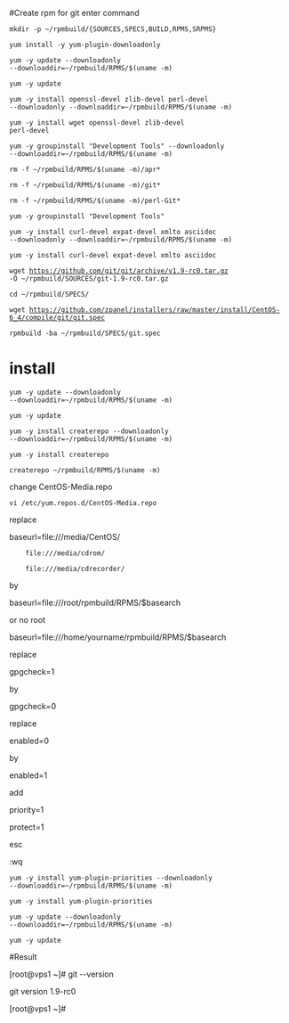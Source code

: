 #Create rpm for git enter command

<code>mkdir -p ~/rpmbuild/{SOURCES,SPECS,BUILD,RPMS,SRPMS}</code>

<code>yum install -y yum-plugin-downloadonly</code>

<code>yum -y update --downloadonly --downloaddir=~/rpmbuild/RPMS/$(uname -m)</code>

<code>yum -y update</code>

<code>yum -y install openssl-devel zlib-devel perl-devel --downloadonly --downloaddir=~/rpmbuild/RPMS/$(uname -m)</code>

<code>yum -y install wget openssl-devel zlib-devel perl-devel</code>

<code>yum -y groupinstall "Development Tools" --downloadonly --downloaddir=~/rpmbuild/RPMS/$(uname -m)</code>

<code>rm -f ~/rpmbuild/RPMS/$(uname -m)/apr*</code>

<code>rm -f ~/rpmbuild/RPMS/$(uname -m)/git*</code>

<code>rm -f ~/rpmbuild/RPMS/$(uname -m)/perl-Git*</code>

<code>yum -y groupinstall "Development Tools"</code>

<code>yum -y install curl-devel expat-devel xmlto asciidoc --downloadonly --downloaddir=~/rpmbuild/RPMS/$(uname -m)</code>

<code>yum -y install curl-devel expat-devel xmlto asciidoc</code>

<code>wget https://github.com/git/git/archive/v1.9-rc0.tar.gz -O ~/rpmbuild/SOURCES/git-1.9-rc0.tar.gz</code>

<code>cd ~/rpmbuild/SPECS/</code> 

<code>wget https://github.com/zpanel/installers/raw/master/install/CentOS-6_4/compile/git/git.spec</code>

<code>rpmbuild -ba ~/rpmbuild/SPECS/git.spec</code>

# install

<code>yum -y update --downloadonly --downloaddir=~/rpmbuild/RPMS/$(uname -m)</code>

<code>yum -y update</code>

<code>yum -y install createrepo --downloadonly --downloaddir=~/rpmbuild/RPMS/$(uname -m)</code>

<code>yum -y install createrepo</code>

<code>createrepo ~/rpmbuild/RPMS/$(uname -m)</code>

change CentOS-Media.repo

<code>vi /etc/yum.repos.d/CentOS-Media.repo</code>

replace

baseurl=file:///media/CentOS/

        file:///media/cdrom/

        file:///media/cdrecorder/
        
by

baseurl=file:///root/rpmbuild/RPMS/$basearch

or no root

baseurl=file:///home/yourname/rpmbuild/RPMS/$basearch

replace

gpgcheck=1

by

gpgcheck=0

replace

enabled=0

by

enabled=1

add

priority=1

protect=1

esc

:wq

<code>yum -y install yum-plugin-priorities --downloadonly --downloaddir=~/rpmbuild/RPMS/$(uname -m)</code>

<code>yum -y install yum-plugin-priorities</code>

<code>yum -y update --downloadonly --downloaddir=~/rpmbuild/RPMS/$(uname -m)</code>

<code>yum -y update</code>

#Result

[root@vps1 ~]# git --version

git version 1.9-rc0

[root@vps1 ~]#



